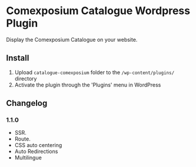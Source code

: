 # Comexposium Catalogue Wordpress Plugin

Display the Comexposium Catalogue on your website.

## Install

1. Upload `catalogue-comexposium` folder to the `/wp-content/plugins/` directory
2. Activate the plugin through the 'Plugins' menu in WordPress

## Changelog

### 1.1.0

- SSR.
- Route.
- CSS auto centering
- Auto Redirections
- Multilingue

